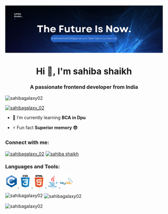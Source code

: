 ![logo](https://github.com/sahibaGalaxy02/sahibaa/blob/main/saba%20logo.png)
<h1 align="center">Hi 👋, I'm sahiba shaikh</h1>
<h3 align="center">A passionate frontend developer from India</h3>

<p align="left"> <img src="https://komarev.com/ghpvc/?username=sahibagalaxy02&label=Profile%20views&color=0e75b6&style=flat" alt="sahibagalaxy02" /> </p>

<p align="left"> <a href="https://twitter.com/sahibagalaxy_02" target="blank"><img src="https://img.shields.io/twitter/follow/sahibagalaxy_02?logo=twitter&style=for-the-badge" alt="sahibagalaxy_02" /></a> </p>

- 🌱 I’m currently learning **BCA in Dpu**

- ⚡ Fun fact **Superior memory 😎**

<h3 align="left">Connect with me:</h3>
<p align="left">
<a href="https://twitter.com/sahibagalaxy_02" target="blank"><img align="center" src="https://raw.githubusercontent.com/rahuldkjain/github-profile-readme-generator/master/src/images/icons/Social/twitter.svg" alt="sahibagalaxy_02" height="30" width="40" /></a>
<a href="https://linkedin.com/in/sahiba shaikh" target="blank"><img align="center" src="https://raw.githubusercontent.com/rahuldkjain/github-profile-readme-generator/master/src/images/icons/Social/linked-in-alt.svg" alt="sahiba shaikh" height="30" width="40" /></a>
</p>

<h3 align="left">Languages and Tools:</h3>
<p align="left"> <a href="https://www.cprogramming.com/" target="_blank" rel="noreferrer"> <img src="https://raw.githubusercontent.com/devicons/devicon/master/icons/c/c-original.svg" alt="c" width="40" height="40"/> </a> <a href="https://www.w3schools.com/css/" target="_blank" rel="noreferrer"> <img src="https://raw.githubusercontent.com/devicons/devicon/master/icons/css3/css3-original-wordmark.svg" alt="css3" width="40" height="40"/> </a> <a href="https://www.w3.org/html/" target="_blank" rel="noreferrer"> <img src="https://raw.githubusercontent.com/devicons/devicon/master/icons/html5/html5-original-wordmark.svg" alt="html5" width="40" height="40"/> </a> <a href="https://www.java.com" target="_blank" rel="noreferrer"> <img src="https://raw.githubusercontent.com/devicons/devicon/master/icons/java/java-original.svg" alt="java" width="40" height="40"/> </a> <a href="https://www.mysql.com/" target="_blank" rel="noreferrer"> <img src="https://raw.githubusercontent.com/devicons/devicon/master/icons/mysql/mysql-original-wordmark.svg" alt="mysql" width="40" height="40"/> </a> </p>

<p><img align="left" src="https://github-readme-stats.vercel.app/api/top-langs?username=sahibagalaxy02&show_icons=true&locale=en&layout=compact" alt="sahibagalaxy02" /></p>

<p>&nbsp;<img align="center" src="https://github-readme-stats.vercel.app/api?username=sahibagalaxy02&show_icons=true&locale=en" alt="sahibagalaxy02" /></p>

<p><img align="center" src="https://github-readme-streak-stats.herokuapp.com/?user=sahibagalaxy02&" alt="sahibagalaxy02" /></p>

